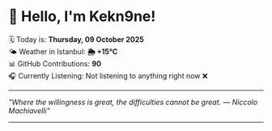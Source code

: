 # 👋 Hello, I'm Kekn9ne!

🗓️ Today is: **Thursday, 09 October 2025**  
🌤️ Weather in Istanbul: **🌦   +15°C**  
📊 GitHub Contributions: **90**  
🎧 Currently Listening: Not listening to anything right now ❌

---

_"Where the willingness is great, the difficulties cannot be great. — *Niccolo Machiavelli*"_

---
